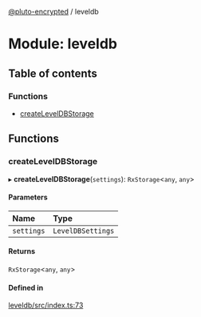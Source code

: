 [@pluto-encrypted](../README.md) / leveldb

# Module: leveldb

## Table of contents

### Functions

- [createLevelDBStorage](leveldb.md#createleveldbstorage)

## Functions

### createLevelDBStorage

▸ **createLevelDBStorage**(`settings`): `RxStorage`\<`any`, `any`\>

#### Parameters

| Name | Type |
| :------ | :------ |
| `settings` | `LevelDBSettings` |

#### Returns

`RxStorage`\<`any`, `any`\>

#### Defined in

[leveldb/src/index.ts:73](https://github.com/elribonazo/pluto-encrypted/blob/2d1bca5/packages/leveldb/src/index.ts#L73)
